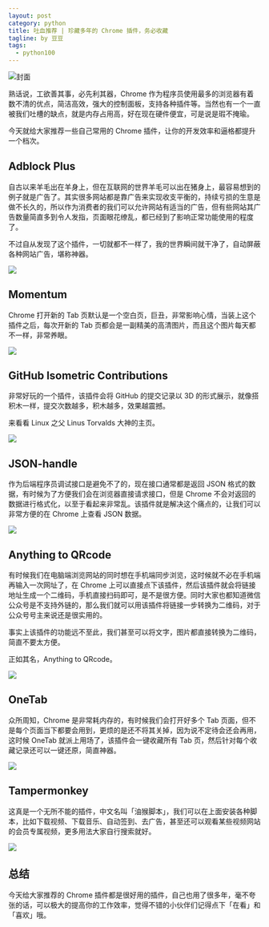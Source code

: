 ```yaml
---
layout: post
category: python
title: 吐血推荐 | 珍藏多年的 Chrome 插件，务必收藏
tagline: by 豆豆
tags: 
  - python100
---
```


![封面](http://www.justdopython.com/assets/images/2021/03/chrome/000.png)

熟话说，工欲善其事，必先利其器，Chrome 作为程序员使用最多的浏览器有着数不清的优点，简洁高效，强大的控制面板，支持各种插件等。当然也有一个一直被我们吐槽的缺点，就是内存占用高，好在现在硬件便宜，可是说是瑕不掩瑜。

今天就给大家推荐一些自己常用的 Chrome 插件，让你的开发效率和逼格都提升一个档次。

## Adblock Plus

自古以来羊毛出在羊身上，但在互联网的世界羊毛可以出在猪身上，最容易想到的例子就是广告了。其实很多网站都是靠广告来实现收支平衡的，持续亏损的生意是做不长久的，所以作为消费者的我们可以允许网站有适当的广告，但有些网站其广告数量简直多到令人发指，页面眼花缭乱，都已经到了影响正常功能使用的程度了。

不过自从发现了这个插件，一切就都不一样了，我的世界瞬间就干净了，自动屏蔽各种网站广告，堪称神器。

![](http://www.justdopython.com/assets/images/2021/03/chrome/001.png)

## Momentum

Chrome 打开新的 Tab 页默认是一个空白页，巨丑，非常影响心情，当装上这个插件之后，每次开新的 Tab 页都会是一副精美的高清图片，而且这个图片每天都不一样，非常养眼。

![](http://www.justdopython.com/assets/images/2021/03/chrome/002.png)

## GitHub Isometric Contributions

非常好玩的一个插件，该插件会将 GitHub 的提交记录以 3D 的形式展示，就像搭积木一样，提交次数越多，积木越多，效果越震撼。

来看看 Linux 之父 Linus Torvalds 大神的主页。

![](http://www.justdopython.com/assets/images/2021/03/chrome/003.png)

## JSON-handle

作为后端程序员调试接口是避免不了的，现在接口通常都是返回 JSON 格式的数据，有时候为了方便我们会在浏览器直接请求接口，但是 Chrome 不会对返回的数据进行格式化，以至于看起来非常乱。该插件就是解决这个痛点的，让我们可以非常方便的在 Chrome 上查看 JSON 数据。

![](http://www.justdopython.com/assets/images/2021/03/chrome/004.png)

## Anything to QRcode

有时候我们在电脑端浏览网站的同时想在手机端同步浏览，这时候就不必在手机端再输入一次网址了，在 Chrome 上可以直接点下该插件，然后该插件就会将链接地址生成一个二维码，手机直接扫码即可，是不是很方便。同时大家也都知道微信公众号是不支持外链的，那么我们就可以用该插件将链接一步转换为二维码，对于公众号号主来说还是很实用的。

事实上该插件的功能远不至此，我们甚至可以将文字，图片都直接转换为二维码，简直不要太方便。

正如其名，Anything to QRcode。

![](http://www.justdopython.com/assets/images/2021/03/chrome/005.png)

## OneTab

众所周知，Chrome 是非常耗内存的，有时候我们会打开好多个 Tab 页面，但不是每个页面当下都要会用到，更烦的是还不将其关掉，因为说不定待会还会再用，这时候 OneTab 就派上用场了，该插件会一键收藏所有 Tab 页，然后针对每个收藏记录还可以一键还原，简直神器。

![](http://www.justdopython.com/assets/images/2021/03/chrome/006.png)

## Tampermonkey

这真是一个无所不能的插件，中文名叫「油猴脚本」，我们可以在上面安装各种脚本，比如下载视频、下载音乐、自动签到、去广告，甚至还可以观看某些视频网站的会员专属视频，更多用法大家自行搜索就好。

![](http://www.justdopython.com/assets/images/2021/03/chrome/007.png)

## 总结

今天给大家推荐的 Chrome 插件都是很好用的插件，自己也用了很多年，毫不夸张的话，可以极大的提高你的工作效率，觉得不错的小伙伴们记得点下「在看」和「喜欢」哦。
